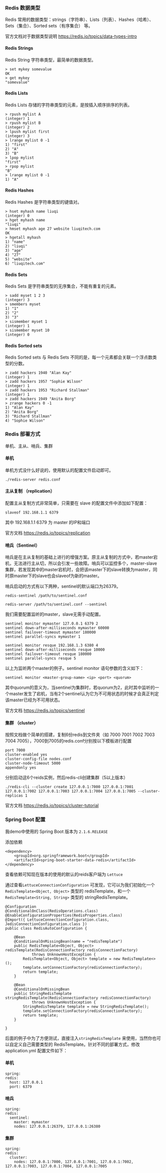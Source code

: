 ### Redis 数据类型

Redis 常用的数据类型：strings（字符串）、Lists（列表）、Hashes（哈希）、Sets（集合）、Sorted sets（有序集合） 等。

官方文档对于数据类型说明 https://redis.io/topics/data-types-intro

#### Redis Strings

Redis String 字符串类型，最简单的数据类型。

```
> set mykey somevalue
OK
> get mykey
"somevalue"
```

#### Redis Lists

Redis Lists 存储的字符串类型的元素，是按插入顺序排序的列表。

```
> rpush mylist A
(integer) 1
> rpush mylist B
(integer) 2
> lpush mylist first
(integer) 3
> lrange mylist 0 -1
1) "first"
2) "A"
3) "B"
> lpop mylist
"first"
> rpop mylist
"B"
> lrange mylist 0 -1
1) "A"
```

#### Redis Hashes

Redis Hashes 是字符串类型的键值对。

```
> hset myhash name liuqi
(integer) 0
> hget myhash name
"liuqi"
> hmset myhash age 27 website liuqitech.com
OK
> hgetall myhash
1) "name"
2) "liuqi"
3) "age"
4) "27"
5) "website"
6) "liuqitech.com"
```

#### Redis Sets

Redis Sets 是字符串类型的无序集合，不能有重复的元素。

```
> sadd myset 1 2 3
(integer) 3
> smembers myset
1) "1"
2) "2"
3) "3"
> sismember myset 1
(integer) 1
> sismember myset 10
(integer) 0
```

#### Redis Sorted sets

Redis Sorted sets 与 Redis Sets 不同的是，每一个元素都会关联一个浮点数类型的分数。

```
> zadd hackers 1940 "Alan Kay"
(integer) 1
> zadd hackers 1957 "Sophie Wilson"
(integer) 1
> zadd hackers 1953 "Richard Stallman"
(integer) 1
> zadd hackers 1949 "Anita Borg"
> zrange hackers 0 -1
1) "Alan Kay"
2) "Anita Borg"
3) "Richard Stallman"
4) "Sophie Wilson"
```



### Redis 部署方式

单机、主从、哨兵、集群

#### 单机

单机方式没什么好说的，使用默认的配置文件启动即可。

```
./redis-server redis.conf
```

#### 主从复制 （replication）

配置主从复制方式非常简单，只需要在 slave 的配置文件中添加如下配置：

```
slaveof 192.168.1.1 6379
```

其中 192.168.1.1 6379 为 master 的IP和端口

官方文档 https://redis.io/topics/replication

#### 哨兵（Sentinel）

哨兵是在主从复制的基础上进行的增强方案。原主从复制的方式中，若master宕机，无法进行主从切，所以会引发一些故障。哨兵可以监控多个，master-slave集群，若发现其中的master宕机时，会把该master下的slave转换为master，同时原master下的slave也会slaveof为新的master。

哨兵启动的方式有以下两种，sentinel的默认端口为26379。

```
redis-sentinel /path/to/sentinel.conf
```

```
redis-server /path/to/sentinel.conf --sentinel
```

我们需要配置监听的master，slave无需手动配置。

```
sentinel monitor mymaster 127.0.0.1 6379 2
sentinel down-after-milliseconds mymaster 60000
sentinel failover-timeout mymaster 180000
sentinel parallel-syncs mymaster 1

sentinel monitor resque 192.168.1.3 6380 4
sentinel down-after-milliseconds resque 10000
sentinel failover-timeout resque 180000
sentinel parallel-syncs resque 5
```

以上为监听两个master的例子。sentinel monitor 语句参数的含义如下：

```
sentinel monitor <master-group-name> <ip> <port> <quorum>
```

其中quorum的意义为，当sentinel为集群时，若quorum为2，此时其中监听的一个master发生了宕机，当有2个sentinel认为它为不可用状态的时候才会真正判定该master已经为不可用状态。

官方文档 https://redis.io/topics/sentinel

#### 集群 （cluster）

按照文档做个简单的搭建，复制6份redis到文件夹（如 7000 7001 7002 7003 7004 7005），7000到7005的redis.conf分别按以下模板进行配置

```
port 7000
cluster-enabled yes
cluster-config-file nodes.conf
cluster-node-timeout 5000
appendonly yes
```

分别启动这6个reids实例，然后redis-cli创建集群（5以上版本）

```
./redis-cli --cluster create 127.0.0.1:7000 127.0.0.1:7001 127.0.0.1:7002 127.0.0.1:7003 127.0.0.1:7004 127.0.0.1:7005 --cluster-replicas 1
```

官方文档 https://redis.io/topics/cluster-tutorial



### Spring Boot 配置

我demo中使用的 Spring Boot 版本为 ```2.1.6.RELEASE```

添加依赖

```
<dependency>
    <groupId>org.springframework.boot</groupId>
    <artifactId>spring-boot-starter-data-redis</artifactId>
</dependency>
```

查看依赖可知现在版本的使用的默认的reids客户端为 ```Lettuce```

通过查看`LettuceConnectionConfiguration` 可发现，它可以为我们初始化一个 `RedisTemplate<Object, Object>` 类型的 redisTemplate，和一个 `RedisTemplate<String, String>` 类型的 stringRedisTemplate。

```
@Configuration
@ConditionalOnClass(RedisOperations.class)
@EnableConfigurationProperties(RedisProperties.class)
@Import({ LettuceConnectionConfiguration.class, JedisConnectionConfiguration.class })
public class RedisAutoConfiguration {

	@Bean
	@ConditionalOnMissingBean(name = "redisTemplate")
	public RedisTemplate<Object, Object> redisTemplate(RedisConnectionFactory redisConnectionFactory)
			throws UnknownHostException {
		RedisTemplate<Object, Object> template = new RedisTemplate<>();
		template.setConnectionFactory(redisConnectionFactory);
		return template;
	}

	@Bean
	@ConditionalOnMissingBean
	public StringRedisTemplate stringRedisTemplate(RedisConnectionFactory redisConnectionFactory)
			throws UnknownHostException {
		StringRedisTemplate template = new StringRedisTemplate();
		template.setConnectionFactory(redisConnectionFactory);
		return template;
	}

}
```

后面的例子中为了方便测试，直接注入```stringRedisTemplate``` 来使用，当然你也可以自定义自己需要类型的 RedisTemplate。针对不同的部署方式，修改application.yml 配置文件如下：

#### 单机

```
spring:
redis:
  host: 127.0.0.1
  port: 6379
```

#### 哨兵

```
spring:
redis:
  sentinel:
	master: mymaster
	nodes: 127.0.0.1:26379, 127.0.0.1:26380
```

#### 集群

```
spring:
redis:
  cluster:
	nodes: 127.0.0.1:7000, 127.0.0.1:7001, 127.0.0.1:7002, 127.0.0.1:7003, 127.0.0.1:7004, 127.0.0.1:7005
```

  



